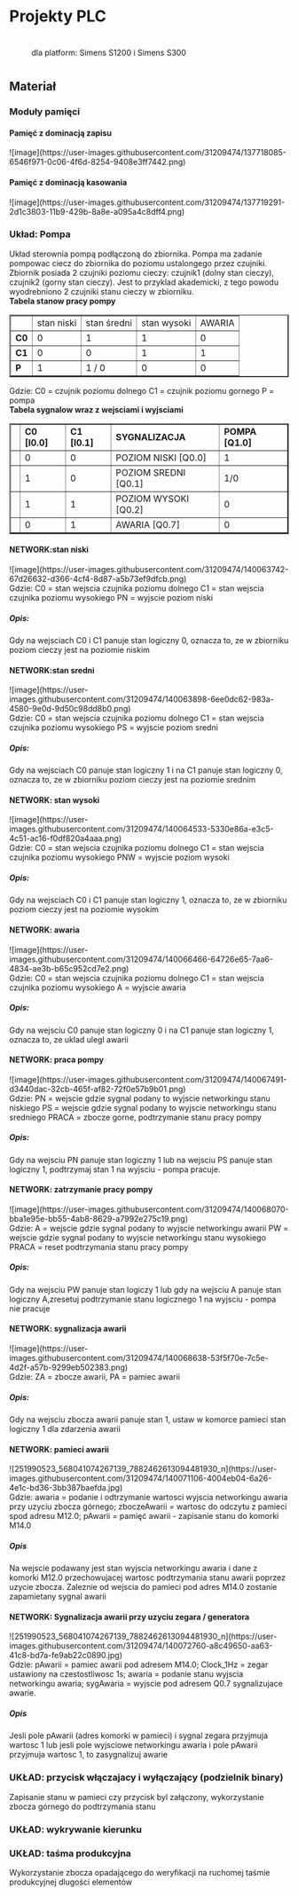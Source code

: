 <h1>Projekty PLC</h1>
<div style="margin:40px 40px;">dla platform: Simens S1200 i Simens S300</div>

<h2>Materiał</h2>
<h3>Moduły pamięci</h3>
<h4>Pamięć z dominacją zapisu</h4>
![image](https://user-images.githubusercontent.com/31209474/137718085-6546f971-0c06-4f6d-8254-9408e3ff7442.png)
<h4>Pamięć z dominacją kasowania</h4>
![image](https://user-images.githubusercontent.com/31209474/137719291-2d1c3803-11b9-429b-8a8e-a095a4c8dff4.png)
<h3>Układ: Pompa </h3>
Układ sterownia pompą podłączoną do zbiornika. Pompa ma zadanie pompowac ciecz do zbiornika do poziomu ustalongego przez czujniki. Zbiornik posiada 2 czujniki poziomu cieczy: czujnik1 (dolny stan cieczy), czujnik2 (gorny stan cieczy). Jest to przyklad akademicki, z tego powodu wyodrebniono 2 czujniki stanu cieczy w zbiorniku.<br/>
<b>Tabela stanow pracy pompy</b>
<table border="2px" color="black">
  <th>
    <td>stan niski</td>
    <td>stan średni</td>
    <td>stan wysoki</td>
    <td>AWARIA</td>
  </th>
  <tr>
  <td><b>C0</b></td><td>0</td><td>1</td><td>1</td><td>0</td>
  </tr>
    <tr>
  <td><b>C1</b></td><td>0</td><td>0</td><td>1</td><td>1</td>
  </tr>
    <tr>
  <td><b>P</b></td><td>1</td><td>1 / 0</td><td>0</td><td>0</td>
  </tr>
</table>
Gdzie:
C0 = czujnik poziomu dolnego
C1 = czujnik poziomu gornego
P = pompa
<br/>
<b>Tabela sygnalow wraz z wejsciami i wyjsciami</b>
<table border="2px" color="black">
  <th>
  <td><b>C0 [I0.0]</b></td>
  <td><b>C1 [I0.1]</b></td>
  <td><b>SYGNALIZACJA</b></td>
  <td><b>POMPA [Q1.0]</b></td>
  </th>
  <tr>
  <td></td><td>0</td><td>0</td><td>POZIOM NISKI [Q0.0]</td><td>1</td>
  </tr>
  <tr>
  <td></td><td>1</td><td>0</td><td>POZIOM SREDNI [Q0.1]</td> <td>1/0</td>
  </tr>
  <tr>
  <td></td><td>1</td> <td>1</td> <td>POZIOM WYSOKI [Q0.2]</td> <td>0</td>
  </tr>
  <tr>
  <td></td><td>0</td> <td>1</td> <td>AWARIA [Q0.7]</td> <td>0</td>
  </tr>
</table>

<h4>NETWORK:stan niski</h4>
![image](https://user-images.githubusercontent.com/31209474/140063742-67d26632-d366-4cf4-8d87-a5b73ef9dfcb.png)<br/>
Gdzie: C0 = stan wejscia czujnika poziomu dolnego C1 = stan wejscia czujnika poziomu wysokiego PN = wyjscie poziom niski
<h5>Opis:</h5>
Gdy na wejsciach C0 i C1 panuje stan logiczny 0, oznacza to, ze w zbiorniku poziom cieczy jest na poziomie niskim

<h4>NETWORK:stan sredni</h4>
![image](https://user-images.githubusercontent.com/31209474/140063898-6ee0dc62-983a-4580-9e0d-9d50c98dd8b0.png)<br/>
Gdzie: C0 = stan wejscia czujnika poziomu dolnego C1 = stan wejscia czujnika poziomu wysokiego PS = wyjscie poziom sredni
<h5>Opis:</h5>
Gdy na wejsciach C0 panuje stan logiczny 1 i na C1 panuje stan logiczny 0, oznacza to, ze w zbiorniku poziom cieczy jest na poziomie srednim

<h4>NETWORK: stan wysoki</h4>
![image](https://user-images.githubusercontent.com/31209474/140064533-5330e86a-e3c5-4c51-ac16-f0df820a4aaa.png)<br/>
Gdzie: C0 = stan wejscia czujnika poziomu dolnego C1 = stan wejscia czujnika poziomu wysokiego PNW = wyjscie poziom wysoki
<h5>Opis:</h5>
Gdy na wejsciach C0 i C1 panuje stan logiczny 1, oznacza to, ze w zbiorniku poziom cieczy jest na poziomie wysokim

<h4>NETWORK: awaria</h4>
![image](https://user-images.githubusercontent.com/31209474/140066466-64726e65-7aa6-4834-ae3b-b65c952cd7e2.png)<br/>
Gdzie: C0 = stan wejscia czujnika poziomu dolnego C1 = stan wejscia czujnika poziomu wysokiego A = wyjscie awaria
<h5>Opis:</h5>
Gdy na wejsciu C0 panuje stan logiczny 0 i na C1 panuje stan logiczny 1, oznacza to, ze uklad ulegl awarii

<h4>NETWORK: praca pompy</h4>
![image](https://user-images.githubusercontent.com/31209474/140067491-d3440dac-32cb-465f-af82-72f0e57b9b01.png)<br/>
Gdzie: PN = wejscie gdzie sygnal podany to wyjscie networkingu stanu niskiego PS = wejscie gdzie sygnal podany to wyjscie networkingu stanu sredniego
PRACA = zbocze gorne, podtrzymanie stanu pracy pompy
<h5>Opis:</h5>
Gdy na wejsciu PN panuje stan logiczny 1 lub na wejsciu PS panuje stan logiczny 1, podtrzymaj stan 1 na wyjsciu - pompa pracuje.

<h4>NETWORK: zatrzymanie pracy pompy</h4>
![image](https://user-images.githubusercontent.com/31209474/140068070-bba1e95e-bb55-4ab8-8629-a7992e275c19.png)<br/>
Gdzie: A = wejscie gdzie sygnal podany to wyjscie networkingu awarii PW = wejscie gdzie sygnal podany to wyjscie networkingu stanu wysokiego
PRACA = reset podtrzymania stanu pracy pompy
<h5>Opis:</h5>
Gdy na wejsciu PW panuje stan logiczy 1 lub gdy na wejsciu A panuje stan logiczny A,zresetuj podtrzymanie stanu logicznego 1 na wyjsciu - pompa nie pracuje

<h4>NETWORK: sygnalizacja awarii</h4>
![image](https://user-images.githubusercontent.com/31209474/140068638-53f5f70e-7c5e-4d2f-a57b-9299eb502383.png)<br/>
Gdzie: ZA = zbocze awarii, PA = pamiec awarii
<h5>Opis:</h5>
Gdy na wejsciu zbocza awarii panuje stan 1, ustaw w komorce pamieci stan logiczny 1 dla zdarzenia awarii

<h4>NETWORK: pamieci awarii</h4>
![251990523_568041074267139_7882462613094481930_n](https://user-images.githubusercontent.com/31209474/140071106-4004eb04-6a26-4e1c-bd36-3bb387baefda.jpg)<br/>
Gdzie: awaria = podanie i odtrzymanie wartosci wyjscia networkingu awaria przy uzyciu zbocza górnego; zboczeAwarii = wartosc do odczytu z pamieci spod adresu M12.0; pAwarii = pamięć awarii - zapisanie stanu do komorki M14.0
<h5>Opis</h5>
Na wejscie podawany jest stan wyjscia networkingu awaria i dane z komorki M12.0 przechowujacej wartosc podtrzymania stanu awarii poprzez uzycie zbocza. Zaleznie od wejscia do pamieci pod adres M14.0 zostanie zapamietany sygnal awarii 

<h4> NETWORK: Sygnalizacja awarii przy uzyciu zegara / generatora</h4>
![251990523_568041074267139_7882462613094481930_n](https://user-images.githubusercontent.com/31209474/140072760-a8c49650-aa63-41c8-bd7a-fe9ab22c0890.jpg)<br/>
Gdzie:
pAwarii = pamiec awarii pod adresem M14.0; Clock_1Hz = zegar ustawiony na czestostliwosc 1s; awaria = podanie stanu wyjscia networkingu awaria;
sygAwaria = wyjscie pod adresem Q0.7 sygnalizujace awarie.
<h5>Opis</h5>
Jesli pole pAwarii (adres komorki w pamieci) i sygnal zegara przyjmuja wartosc 1 lub jesli pole wyjsciowe networkingu awaria i pole pAwarii przyjmuja wartosc 1, to zasygnalizuj awarie 

<h3>UKŁAD: przycisk włączajacy i wyłączający (podzielnik binary)</h3>
Zapisanie stanu w pamieci czy przycisk byl załączony, wykorzystanie zbocza górnego do podtrzymania stanu
<h3>UKŁAD: wykrywanie kierunku</h3>
<h3>UKŁAD: taśma produkcyjna</h3>
Wykorzystanie zbocza opadającego do weryfikacji na ruchomej taśmie produkcyjnej dlugości elementów
